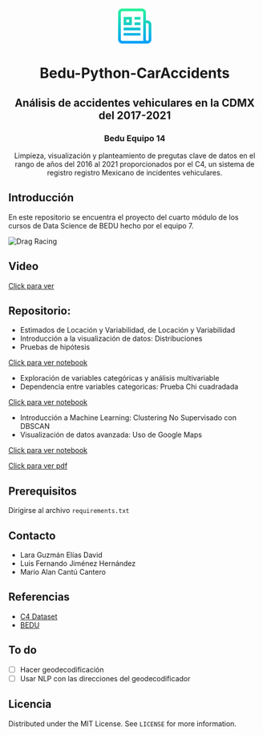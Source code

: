 <!-- PROJECT LOGO -->
<br />
<p align="center">
  <a href="https://github.com/Mario-16180/BEDU-M4-DataAnalysisProject-CarAccidents">
    <img src="img/logo.png" alt="Logo" width="70" height="70">
  </a>

  <h1 align=center>Bedu-Python-CarAccidents</h1>
  <h2 align=center>Análisis de accidentes vehiculares en la CDMX del 2017-2021</h2>
  <h3 align="center">Bedu Equipo 14</h3>
  <p align="center">
    Limpieza, visualización y planteamiento de pregutas clave de datos en el rango de años del 2016 al 2021 proporcionados por el C4, un sistema de registro registro Mexicano de incidentes vehiculares.
  </p>
</p>

## Introducción
En este repositorio se encuentra el proyecto del cuarto módulo de los cursos de Data Science de BEDU hecho por el equipo 7.

![Drag Racing](img/gmaps.gif) 

## Video
[Click para ver](https://www.powtoon.com/s/cA7sTSURzOS/1/m)

## Repositorio:

- Estimados de Locación y Variabilidad, de Locación y Variabilidad
- Introducción a la visualización de datos: Distribuciones
- Pruebas de hipótesis

[Click para ver notebook](https://github.com/Mario-16180/BEDU-M4-DataAnalysisProject-CarAccidents/blob/main/01_Tiempo_atencion.ipynb) 



- Exploración de variables categóricas y análisis multivariable
- Dependencia entre variables categoricas: Prueba Chi cuadradada

[Click para ver notebook](https://github.com/Mario-16180/BEDU-M4-DataAnalysisProject-CarAccidents/blob/main/02_Relaciones_categoricas.ipynb) 



- Introducción a Machine Learning: Clustering No Supervisado con DBSCAN
- Visualización de datos avanzada: Uso de Google Maps 

[Click para ver notebook](https://github.com/Mario-16180/BEDU-M4-DataAnalysisProject-CarAccidents/blob/main/03_Clustering_DBSCAN.ipynb) 

[Click para ver pdf](https://github.com/Mario-16180/BEDU-M4-DataAnalysisProject-CarAccidents/blob/main/pdfs/DBSCAN.pdf)

## Prerequisitos
Dirigirse al archivo `requirements.txt`


<!-- CONTACT -->
## Contacto
- Lara Guzmán Elías David 
- Luis Fernando Jiménez Hernández
- Mario Alan Cantú Cantero

<!-- ACKNOWLEDGEMENTS -->
## Referencias
* [C4 Dataset](https://datos.cdmx.gob.mx/dataset/hechos-de-transito-reportados-por-ssc-base-ampliada-no-comparativa/resource/3ea0519c-9690-4cfa-ab46-b84dccba5886)
* [BEDU](https://bedu.org/)

## To do

- [ ] Hacer geodecodificación 
- [ ] Usar NLP con las direcciones del geodecodificador

<!-- LICENSE -->
## Licencia
Distributed under the MIT License. See `LICENSE` for more information.



<!-- MARKDOWN LINKS & IMAGES -->
<!-- https://www.markdownguide.org/basic-syntax/#reference-style-links -->
[contributors-shield]: https://img.shields.io/github/contributors/othneildrew/Best-README-Template.svg?style=for-the-badge
[contributors-url]: https://github.com/othneildrew/Best-README-Template/graphs/contributors
[forks-shield]: https://img.shields.io/github/forks/othneildrew/Best-README-Template.svg?style=for-the-badge
[forks-url]: https://github.com/othneildrew/Best-README-Template/network/members
[stars-shield]: https://img.shields.io/github/stars/othneildrew/Best-README-Template.svg?style=for-the-badge
[stars-url]: https://github.com/othneildrew/Best-README-Template/stargazers
[issues-shield]: https://img.shields.io/github/issues/othneildrew/Best-README-Template.svg?style=for-the-badge
[issues-url]: https://github.com/othneildrew/Best-README-Template/issues
[license-shield]: https://img.shields.io/github/license/othneildrew/Best-README-Template.svg?style=for-the-badge
[license-url]: https://github.com/othneildrew/Best-README-Template/blob/master/LICENSE.txt
[linkedin-shield]: https://img.shields.io/badge/-LinkedIn-black.svg?style=for-the-badge&logo=linkedin&colorB=555
[linkedin-url]: https://linkedin.com/in/othneildrew
[product-screenshot]: images/demo.gif
